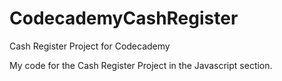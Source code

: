 CodecademyCashRegister
======================

Cash Register Project for Codecademy

My code for the Cash Register Project in the Javascript section.
